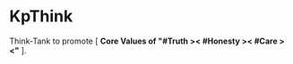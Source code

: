 # KpThink

Think-Tank to promote [ <b>Core Values of "#Truth &gt;&lt; #Honesty &gt;&lt; #Care &gt;&lt;"</b> ].
